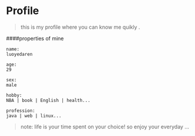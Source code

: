# Profile
>this is my profile where you can know me quikly .


####properties of mine
```
name:
luoyedaren

age:
29

sex:
male

hobby:
NBA | book | English | health...

profession:
java | web | linux...

```


>note:
life is your time spent on your choice!
so enjoy your everyday ...



